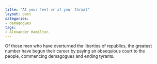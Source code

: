 ```yaml
---
title: "At your feet or at your throat"
layout: post
categories:
- demagogues
tags:
- Alexander Hamilton
---
```


Of those men who have overturned the liberties of republics, the greatest number have begun their career by paying an obsequious court to the people, commencing demagogues and ending tyrants.